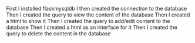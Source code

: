 First I installed flaskmysqldb
I then created the connection to the database
Then I created the query to view the content of the database
Then I created a html to show it
Then I created the query to add/edit content to the database
Then I created a html as an interface for it
Then I created the query to delete the content in the database
